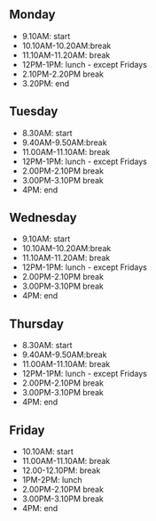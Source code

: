 ## Monday
- 9.10AM: start
- 10.10AM-10.20AM:break
- 11.10AM-11.20AM: break
- 12PM-1PM: lunch - except Fridays
- 2.10PM-2.20PM break
- 3.20PM: end

## Tuesday
- 8.30AM: start
- 9.40AM-9.50AM:break
- 11.00AM-11.10AM: break
- 12PM-1PM: lunch - except Fridays
- 2.00PM-2.10PM break
- 3.00PM-3.10PM break
- 4PM: end

## Wednesday
- 9.10AM: start
- 10.10AM-10.20AM:break
- 11.10AM-11.20AM: break
- 12PM-1PM: lunch - except Fridays
- 2.00PM-2.10PM break
- 3.00PM-3.10PM break
- 4PM: end

## Thursday
- 8.30AM: start
- 9.40AM-9.50AM:break
- 11.00AM-11.10AM: break
- 12PM-1PM: lunch - except Fridays
- 2.00PM-2.10PM break
- 3.00PM-3.10PM break
- 4PM: end

## Friday
- 10.10AM: start
- 11.00AM-11.10AM: break
- 12.00-12.10PM: break
- 1PM-2PM: lunch
- 2.00PM-2.10PM break
- 3.00PM-3.10PM break
- 4PM: end


